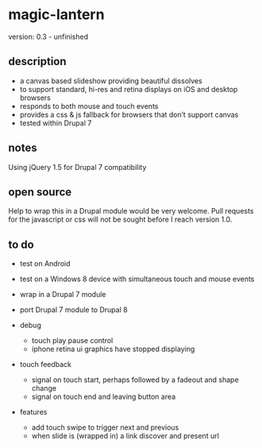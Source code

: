 magic-lantern
=============

version: 0.3 - unfinished

## description
* a canvas based slideshow providing beautiful dissolves
* to support standard, hi-res and retina displays on iOS and desktop browsers
* responds to both mouse and touch events
* provides a css & js fallback for browsers that don’t support canvas
* tested within Drupal 7

## notes
Using jQuery 1.5 for Drupal 7 compatibility

## open source
Help to wrap this in a Drupal module would be very welcome.
Pull requests for the javascript or css will not be sought before I reach version 1.0.

## to do
* test on Android
* test on a Windows 8 device with simultaneous touch and mouse events
* wrap in a Drupal 7 module
* port Drupal 7 module to Drupal 8

* debug
    * touch play pause control
    * iphone retina ui graphics have stopped displaying

* touch feedback
    * signal on touch start, perhaps followed by a fadeout and shape change
    * signal on touch end and leaving button area

* features
    * add touch swipe to trigger next and previous
    * when slide is (wrapped in) a link discover and present url

